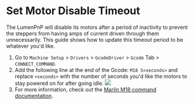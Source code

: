 # Set Motor Disable Timeout

The LumenPnP will disable its motors after a period of inactivity to prevent the steppers from having amps of current driven through them unnecessarily. This guide shows how to update this timeout period to be whatever you'd like.

1. Go to `Machine Setup` > `Drivers` > `GcodeDriver` > `Gcode` Tab > `CONNECT_COMMAND`.
2. Add the following line at the end of the Gcode: `M18 S<seconds>` and replace `<seconds>` with the number of seconds you'd like the motors to stay powered on for after going idle.
   ![](img/motor-timeout.webp)
3. For more information, check out the [Marlin M18 command documentation](https://marlinfw.org/docs/gcode/M018.html).
